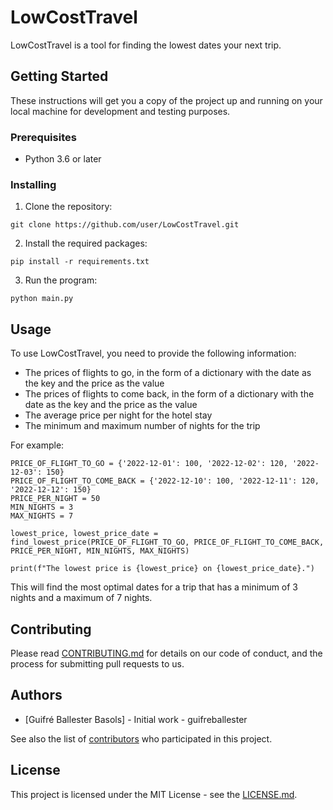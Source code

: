 # LowCostTravel

LowCostTravel is a tool for finding the lowest dates your next trip.

## Getting Started

These instructions will get you a copy of the project up and running on your local machine for development and testing purposes.

### Prerequisites

- Python 3.6 or later

### Installing

1. Clone the repository:

```
git clone https://github.com/user/LowCostTravel.git
```

2. Install the required packages:

```
pip install -r requirements.txt
```

3. Run the program:

```
python main.py
```

## Usage

To use LowCostTravel, you need to provide the following information:

- The prices of flights to go, in the form of a dictionary with the date as the key and the price as the value
- The prices of flights to come back, in the form of a dictionary with the date as the key and the price as the value
- The average price per night for the hotel stay
- The minimum and maximum number of nights for the trip

For example:

```
PRICE_OF_FLIGHT_TO_GO = {'2022-12-01': 100, '2022-12-02': 120, '2022-12-03': 150}
PRICE_OF_FLIGHT_TO_COME_BACK = {'2022-12-10': 100, '2022-12-11': 120, '2022-12-12': 150}
PRICE_PER_NIGHT = 50
MIN_NIGHTS = 3
MAX_NIGHTS = 7

lowest_price, lowest_price_date = find_lowest_price(PRICE_OF_FLIGHT_TO_GO, PRICE_OF_FLIGHT_TO_COME_BACK, PRICE_PER_NIGHT, MIN_NIGHTS, MAX_NIGHTS)

print(f"The lowest price is {lowest_price} on {lowest_price_date}.")
```

This will find the most optimal dates for a trip that has a minimum of 3 nights and a maximum of 7 nights.

## Contributing
Please read [CONTRIBUTING.md](https://github.com/guifreballester/LowCostTravel/blob/master/CONTRIBUTING.md) for details on our code of conduct, and the process for submitting pull requests to us.

## Authors
- [Guifré Ballester Basols] - Initial work - guifreballester

See also the list of [contributors](https://github.com/guifreballester/LowCostTravel/contributors) who participated in this project.

## License
This project is licensed under the MIT License - see the [LICENSE.md](https://github.com/user/LowCostTravel/blob/master/LICENSE).
